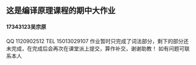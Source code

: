 ## 这是编译原理课程的期中大作业
#### 17343123吴宗原  
QQ 1120902512
TEL 15013029107
作业暂时只完成了词法部分，剩下的部分还未完成，在完成后会再次在课堂派上提交，算作补交，谢谢助教！
如有问题可联系本人
